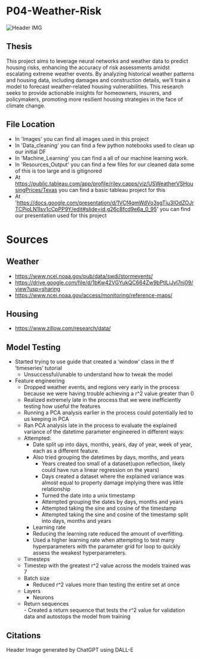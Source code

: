 # P04-Weather-Risk
![Header IMG](Images/DALL·E_Weather_Risk.jpg)

## Thesis
This project aims to leverage neural networks and weather data to predict housing risks, enhancing the accuracy of risk assessments amidst escalating extreme weather events. By analyzing historical weather patterns and housing data, including damages and construction details, we'll train a model to forecast weather-related housing vulnerabilities. This research seeks to provide actionable insights for homeowners, insurers, and policymakers, promoting more resilient housing strategies in the face of climate change.

## File Location
- In 'Images' you can find all images used in this project
- In 'Data_cleaning' you can find a few python notebooks used to clean up our initial DF
- In 'Machine_Learning' you can find a all of our machine learning work.
- In 'Resources_Output' you can find a few files for our cleaned data some of this is too large and is gitignored
- At https://public.tableau.com/app/profile/riley.capps/viz/USWeatherVSHousingPrices/Texas you can find a basic tableau project for this
- At 'https://docs.google.com/presentation/d/1VCf4qmWdVo3sgTju3IOdZOJrTCPjoLN1Isv1cCpPP9Y/edit#slide=id.g26c8fcd9e6a_0_95' you can find our presentation used for this project


# Sources
## Weather
- https://www.ncei.noaa.gov/pub/data/swdi/stormevents/
- https://drive.google.com/file/d/1bKw42VGYukQC664Zw9bPtlLiJvI7nj09/view?usp=sharing
- https://www.ncei.noaa.gov/access/monitoring/reference-maps/

## Housing
- https://www.zillow.com/research/data/	

## Model Testing
* Started trying to use guide that created a ‘window’ class in the tf ‘timeseries’ tutorial  
	* Unsuccessful/unable to understand how to tweak the model  
* Feature engineering  
	* Dropped weather events, and regions very early in the process because we were having trouble achieving a r^2 value greater than 0  
	* Realized extremely late in the process that we were inefficiently testing how useful the features  
	* Running a PCA analysis earlier in the process could potentially led to us keeping in PCA  
	* Ran PCA analysis late in the process to evaluate the explained variance of the datetime parameter engineered in different ways:  
	* Attempted:  
	    -  Date split up into days, months, years, day of year, week of year, each as a different feature.  
	    -  Also tried grouping the datetimes by days, months, and years  
            -  Years created too small of a dataset(upon reflection, likely could have run a linear regression on the years)
	        - Days created a dataset where the explained variance was almost equal to property damage implying there was little relationship
	    	- Turned the date into a unix timestamp  
	        - Attempted grouping the dates by days, months and years  
	        - Attempted taking the sine and cosine of the timestamp  
	        - Attempted taking the sine and cosine of the timestamp split into days, months and years  
	    - Learning rate  
	    - Reducing the learning rate reduced the amount of overfitting.  
	    - Used a higher learning rate when attempting to test many hyperparameters with the parameter grid for loop to quickly assess the weakest hyperparameters.  
	* Timesteps  
	* Timestep with the greatest r^2 value across the models trained was 7   
	* Batch size  
	    - Reduced r^2 values more than testing the entire set at once  
	* Layers  
    	* Neurons  
	* Return sequences  
        	- Created a return sequence that tests the r^2 value for validation data and autostops the model from training


## Citations
Header Image generated by ChatGPT using DALL-E
